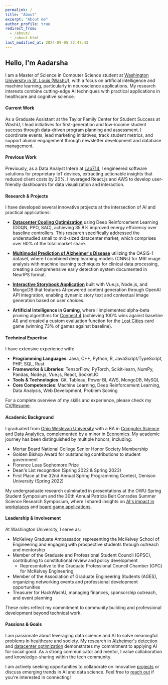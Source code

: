 ```yaml
---
permalink: /
title: "About"
excerpt: "About me"
author_profile: true
redirect_from:
  - /about/
  - /about.html
last_modified_at: 2024-09-05 22:47:43
---
```


## Hello, I'm Aadarsha

I am a Master of Science in Computer Science student at [Washington University in St. Louis (WashU)](https://www.washu.edu/), with a focus on artificial intelligence and machine learning, particularly in neuroscience applications. My research interests combine cutting-edge AI techniques with practical applications in healthcare and cognitive science.

#### Current Work

As a Graduate Assistant at the Taylor Family Center for Student Success at WashU, I lead initiatives for first-generation and low-income student success through data-driven program planning and assessment. I coordinate events, lead marketing initiatives, track student metrics, and support alumni engagement through newsletter development and database management.

#### Previous Work

Previously, as a Data Analyst Intern at [Lab714](https://www.lab714.com/), I engineered software solutions for proprietary IoT devices, extracting actionable insights that reduced client costs by 20%. I leveraged React.js and AWS to develop user-friendly dashboards for data visualization and interaction.

#### Research & Projects

I have developed several innovative projects at the intersection of AI and practical applications:

- **[Datacenter Cooling Optimization](/projects/2024-12-datacenter-cooling)** using Deep Reinforcement Learning (DDQN, PPO, SAC), achieving 35.8% improved energy efficiency over baseline controllers. This research specifically addressed the understudied small to mid-sized datacenter market, which comprises over 60% of the total market share.

- **[Multimodal Prediction of Alzheimer's Disease](/projects/2024-12-multimodal-alzheimers)** utilizing the OASIS-1 dataset, where I combined deep learning models (CNNs) for MRI image analysis with machine learning techniques for clinical data processing, creating a comprehensive early detection system documented in NeurIPS format.

- **[Interactive Storybook Application](/projects/2024-12-interactive-storybook)** built with Vue.js, Node.js, and MongoDB that features AI-powered content generation through OpenAI API integration, enabling dynamic story text and contextual image generation based on user choices.

- **Artificial Intelligence in Gaming**, where I implemented alpha-beta pruning algorithms for [Connect 4](/projects/2022-11-connect-4-ai) (achieving 100% wins against baseline AI) and created a custom evaluation function for the [Lost Cities](/projects/2022-07-artificial-intelligence-in-modern-board-games) card game (winning 73% of games against baseline).

#### Technical Expertise

I have extensive experience with:
- **Programming Languages**: Java, C++, Python, R, JavaScript/TypeScript, PHP, SQL, Rust
- **Frameworks & Libraries**: TensorFlow, PyTorch, Scikit-learn, NumPy, Pandas, Node.js, Vue.js, React, Socket\.IO
- **Tools & Technologies**: Git, Tableau, Power BI, AWS, MongoDB, MySQL
- **Core Competencies**: Machine Learning, Deep Reinforcement Learning, Data Analysis, Web Development, Problem Solving

For a complete overview of my skills and experience, please check my [CV/Resume](/cv/).

#### Academic Background

I graduated from [Ohio Wesleyan University](https://www.owu.edu/) with a BA in [Computer Science](https://www.owu.edu/academics/departments-programs/department-of-mathematics-and-computer-science/computer-science-general-major/) and [Data Analytics](https://www.owu.edu/academics/departments-programs/data-analytics-program/data-analytics-major/), complemented by a minor in [Economics](https://www.owu.edu/academics/departments-programs/economics-and-business-department/minors/##:~:text=More%20Information-,Economics%20Minor,-Economics%20is%20a). My academic journey has been distinguished by multiple honors, including:

- Mortar Board National College Senior Honor Society Membership
- Golden Bishop Award for outstanding contributions to student government
- Florence Leas Sophomore Prize
- Dean's List recognition (Spring 2022 & Spring 2023)
- First Place at the 32nd Annual Spring Programming Contest, Denison University (Spring 2022)

My undergraduate research culminated in presentations at the OWU Spring Student Symposium and the 30th Annual Patricia Belt Conrades Summer Science Research Symposium, where I shared insights on [AI's impact in workplaces](/projects/2023-04-artificial-intelligence-opinion-survey) and [board game applications](/projects/2022-07-artificial-intelligence-in-modern-board-games).

#### Leadership & Involvement

At Washington University, I serve as:
- McKelvey Graduate Ambassador, representing the McKelvey School of Engineering and engaging with prospective students through outreach and mentorship
- Member of the Graduate and Professional Student Council (GPSC), contributing to constitutional review and policy development
  - Representative to the Graduate Professional Council Chamber (GPC) for McKelvey Engineering
- Member of the Association of Graduate Engineering Students (AGES), organizing networking events and professional development opportunities
- Treasurer for HackWashU, managing finances, sponsorship outreach, and event planning

These roles reflect my commitment to community building and professional development beyond technical work.

#### Passions & Goals

I am passionate about leveraging data science and AI to solve meaningful problems in healthcare and society. My research in [Alzheimer's detection](/projects/2024-12-multimodal-alzheimers) and [datacenter optimization](/projects/2024-12-datacenter-cooling) demonstrates my commitment to applying AI for social good. As a strong communicator and mentor, I value collaboration and knowledge-sharing within the tech community.

I am actively seeking opportunities to collaborate on innovative [projects](/projects/) or discuss emerging trends in AI and data science. Feel free to [reach out](mailto:a.gopalareddy@wustl.edu) if you're interested in connecting!